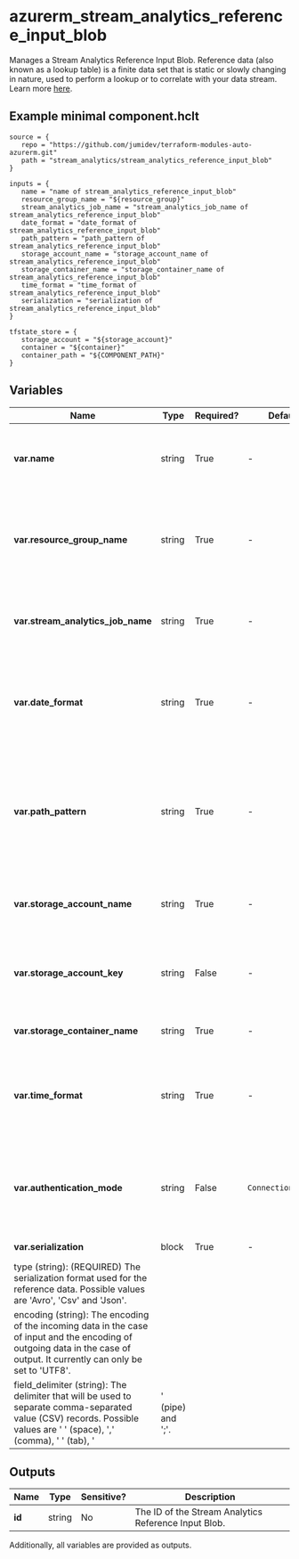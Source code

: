 # azurerm_stream_analytics_reference_input_blob

Manages a Stream Analytics Reference Input Blob. Reference data (also known as a lookup table) is a finite data set that is static or slowly changing in nature, used to perform a lookup or to correlate with your data stream. Learn more [here](https://docs.microsoft.com/azure/stream-analytics/stream-analytics-use-reference-data#azure-blob-storage).

## Example minimal component.hclt

```hcl
source = {
   repo = "https://github.com/jumidev/terraform-modules-auto-azurerm.git" 
   path = "stream_analytics/stream_analytics_reference_input_blob" 
}

inputs = {
   name = "name of stream_analytics_reference_input_blob" 
   resource_group_name = "${resource_group}" 
   stream_analytics_job_name = "stream_analytics_job_name of stream_analytics_reference_input_blob" 
   date_format = "date_format of stream_analytics_reference_input_blob" 
   path_pattern = "path_pattern of stream_analytics_reference_input_blob" 
   storage_account_name = "storage_account_name of stream_analytics_reference_input_blob" 
   storage_container_name = "storage_container_name of stream_analytics_reference_input_blob" 
   time_format = "time_format of stream_analytics_reference_input_blob" 
   serialization = "serialization of stream_analytics_reference_input_blob" 
}

tfstate_store = {
   storage_account = "${storage_account}" 
   container = "${container}" 
   container_path = "${COMPONENT_PATH}" 
}

```

## Variables

| Name | Type | Required? |  Default  |  possible values |  Description |
| ---- | ---- | --------- |  ----------- | ----------- | ----------- |
| **var.name** | string | True | -  |  -  |  The name of the Reference Input Blob. Changing this forces a new resource to be created. | 
| **var.resource_group_name** | string | True | -  |  -  |  The name of the Resource Group where the Stream Analytics Job exists. Changing this forces a new resource to be created. | 
| **var.stream_analytics_job_name** | string | True | -  |  -  |  The name of the Stream Analytics Job. Changing this forces a new resource to be created. | 
| **var.date_format** | string | True | -  |  -  |  The date format. Wherever `{date}` appears in `path_pattern`, the value of this property is used as the date format instead. | 
| **var.path_pattern** | string | True | -  |  -  |  The blob path pattern. Not a regular expression. It represents a pattern against which blob names will be matched to determine whether or not they should be included as input or output to the job. | 
| **var.storage_account_name** | string | True | -  |  -  |  The name of the Storage Account that has the blob container with reference data. | 
| **var.storage_account_key** | string | False | -  |  -  |  The Access Key which should be used to connect to this Storage Account. Required if `authentication_mode` is `ConnectionString`. | 
| **var.storage_container_name** | string | True | -  |  -  |  The name of the Container within the Storage Account. | 
| **var.time_format** | string | True | -  |  -  |  The time format. Wherever `{time}` appears in `path_pattern`, the value of this property is used as the time format instead. | 
| **var.authentication_mode** | string | False | `ConnectionString`  |  `Msi`, `ConnectionString`  |  The authentication mode for the Stream Analytics Reference Input. Possible values are `Msi` and `ConnectionString`. Defaults to `ConnectionString`. | 
| **var.serialization** | block | True | -  |  -  |  A `serialization` block. | | `serialization` block structure: || 
|   type (string): (REQUIRED) The serialization format used for the reference data. Possible values are 'Avro', 'Csv' and 'Json'. ||
|   encoding (string): The encoding of the incoming data in the case of input and the encoding of outgoing data in the case of output. It currently can only be set to 'UTF8'. ||
|   field_delimiter (string): The delimiter that will be used to separate comma-separated value (CSV) records. Possible values are ' ' (space), ',' (comma), '	' (tab), '|' (pipe) and ';'. ||




## Outputs

| Name | Type | Sensitive? | Description |
| ---- | ---- | --------- | --------- |
| **id** | string | No  | The ID of the Stream Analytics Reference Input Blob. | 

Additionally, all variables are provided as outputs.
